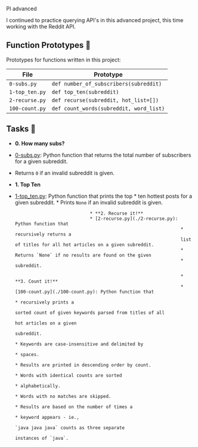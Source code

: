 PI advanced

I continued to practice querying API's in this advanced project, this time
working with the Reddit API.

## Function Prototypes :floppy_disk:

Prototypes for functions written in this project:

| File           | Prototype                               |
| -------------- | --------------------------------------- |
| `0-subs.py`    | `def number_of_subscribers(subreddit)`  |
| `1-top_ten.py` | `def top_ten(subreddit)`                |
| `2-recurse.py` | `def recurse(subreddit, hot_list=[])`   |
| `100-count.py` | `def count_words(subreddit, word_list)` |

## Tasks :page_with_curl:

* **0. How many subs?**
* [0-subs.py](./0-subs.py): Python function that returns the total number of
subscribers for a given subreddit.
* Returns `0` if an invalid subreddit is given.

* **1. Top Ten**
* [1-top_ten.py](./1-top_ten.py): Python function that prints the top
                                  * ten
                                  hottest posts for a given subreddit.
                                  * Prints `None` if an invalid subreddit is given.

                                  * **2. Recurse it!**
                                  * [2-recurse.py](./2-recurse.py): Python function that
                                                                    * recursively returns a
                                                                    list of titles for all hot articles on a given subreddit.
                                                                    * Returns `None` if no results are found on the given
                                                                    * subreddit.

                                                                    * **3. Count it!**
                                                                    * [100-count.py](./100-count.py): Python function that
                                                                                                      * recursively prints a
                                                                                                      sorted count of given keywords parsed from titles of all
                                                                                                      hot articles on a given
                                                                                                      subreddit.
                                                                                                      * Keywords are case-insensitive and delimited by
                                                                                                      * spaces.
                                                                                                      * Results are printed in descending order by count.
                                                                                                      * Words with identical counts are sorted
                                                                                                      * alphabetically.
                                                                                                      * Words with no matches are skipped.
                                                                                                      * Results are based on the number of times a
                                                                                                      * keyword appears - ie.,
                                                                                                      `java java java` counts as three separate
                                                                                                      instances of `java`.
